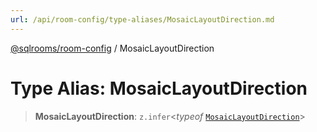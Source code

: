 ```yaml
---
url: /api/room-config/type-aliases/MosaicLayoutDirection.md
---
```

[@sqlrooms/room-config](../index.md) / MosaicLayoutDirection

# Type Alias: MosaicLayoutDirection

> **MosaicLayoutDirection**: `z.infer`<*typeof* [`MosaicLayoutDirection`](../variables/MosaicLayoutDirection.md)>
